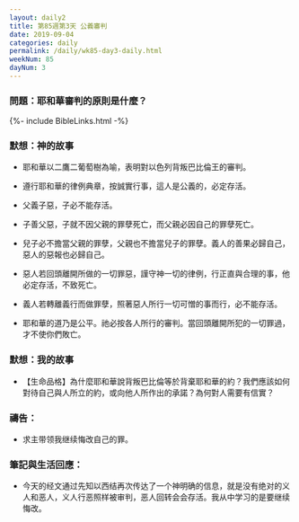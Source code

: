 ```yaml
---
layout: daily2
title: 第85週第3天 公義審判
date: 2019-09-04
categories: daily
permalink: /daily/wk85-day3-daily.html
weekNum: 85
dayNum: 3
---
```


### 問題：耶和華審判的原則是什麼？

{%- include BibleLinks.html -%}

### 默想：神的故事
+ 耶和華以二鷹二葡萄樹為喻，表明對以色列背叛巴比倫王的審判。

+ 遵行耶和華的律例典章，按誠實行事，這人是公義的，必定存活。

+ 父義子惡，子必不能存活。

+ 子善父惡，子就不因父親的罪孽死亡，而父親必因自己的罪孽死亡。

+ 兒子必不擔當父親的罪孽，父親也不擔當兒子的罪孽。義人的善果必歸自己，惡人的惡報也必歸自己。

+ 惡人若回頭離開所做的一切罪惡，謹守神一切的律例，行正直與合理的事，他必定存活，不致死亡。

+ 義人若轉離義行而做罪孽，照著惡人所行一切可憎的事而行，必不能存活。

+ 耶和華的道乃是公平。祂必按各人所行的審判。當回頭離開所犯的一切罪過，才不使你們敗亡。


### 默想：我的故事
+ 【生命品格】為什麼耶和華說背叛巴比倫等於背棄耶和華的約？我們應該如何對待自己與人所立的約，或向他人所作出的承諾？為何對人需要有信實？


### 禱告：

+ 求主带领我继续悔改自己的罪。

### 筆記與生活回應：

+ 今天的经文通过先知以西结再次传达了一个神明确的信息，就是没有绝对的义人和恶人，义人行恶照样被审判，恶人回转会会存活。我从中学习的是要继续悔改。

